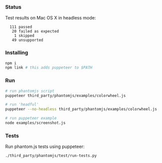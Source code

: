 ### Status

Test results on Mac OS X in headless mode:
```
  111 passed
   20 failed as expected
    1 skipped
   49 unsupported
```

### Installing

```bash
npm i
npm link # this adds puppeteer to $PATH
```

### Run

```bash
# run phantomjs script
puppeteer third_party/phantomjs/examples/colorwheel.js

# run 'headful'
puppeteer --no-headless third_party/phantomjs/examples/colorwheel.js

# run puppeteer example
node examples/screenshot.js
```

### Tests

Run phantom.js tests using puppeteer:
```
./third_party/phantomjs/test/run-tests.py
```
